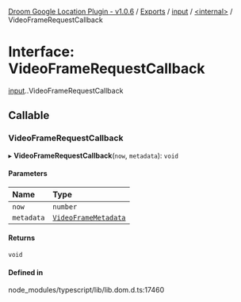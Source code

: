 [Droom Google Location Plugin - v1.0.6](../README.md) / [Exports](../modules.md) / [input](../modules/input.md) / [<internal\>](../modules/input._internal_.md) / VideoFrameRequestCallback

# Interface: VideoFrameRequestCallback

[input](../modules/input.md).[<internal>](../modules/input._internal_.md).VideoFrameRequestCallback

## Callable

### VideoFrameRequestCallback

▸ **VideoFrameRequestCallback**(`now`, `metadata`): `void`

#### Parameters

| Name | Type |
| :------ | :------ |
| `now` | `number` |
| `metadata` | [`VideoFrameMetadata`](input._internal_.VideoFrameMetadata.md) |

#### Returns

`void`

#### Defined in

node_modules/typescript/lib/lib.dom.d.ts:17460

